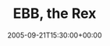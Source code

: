 ---
templateKey: event
guid: 0892c052-6eab-11ea-99c5-002590d1d1b0
date: 2005-09-21T15:30:00+00:00
eventTime: '6:30-9pm'
title: EBB, the Rex
artist: EBB
city: Toronto
venue: the Rex
group: Tim Shia
guests: Kevin Barrett, Drew Birston, Tim Shia
---